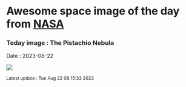 
# Awesome space image of the day from [NASA](https://api.nasa.gov/)

### Today image : The Pistachio Nebula
Date : 2023-08-22

![](https://apod.nasa.gov/apod/image/2308/Pistachio_Falls_960.jpg)

<small>Latest update : Tue Aug 22 08:15:33 2023</small>
        